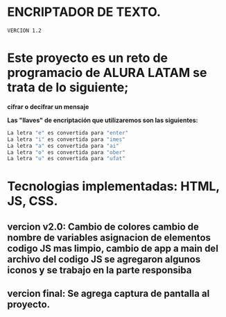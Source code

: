 # ENCRIPTADOR DE TEXTO.
`VERCION 1.2`

# Este proyecto es un reto de programacio de ALURA LATAM se trata de lo siguiente;

**cifrar o decifrar un mensaje**


**Las "llaves" de encriptación que utilizaremos son las siguientes:**

```h
La letra "e" es convertida para "enter"
La letra "i" es convertida para "imes"
La letra "a" es convertida para "ai"
La letra "o" es convertida para "ober"
La letra "u" es convertida para "ufat"
```

# Tecnologias implementadas: HTML, JS, CSS.

## vercion v2.0: Cambio de colores cambio de nombre de variables  asignacion de elementos codigo JS mas limpio, cambio de app a main del archivo del codigo JS se agregaron algunos iconos y se trabajo en la parte responsiba

## vercion final: Se agrega captura de pantalla al proyecto.
